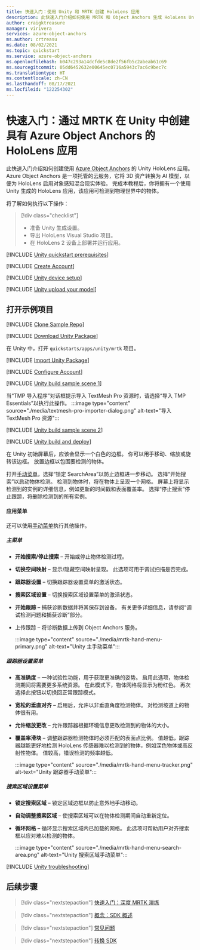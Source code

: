```yaml
---
title: 快速入门：使用 Unity 和 MRTK 创建 HoloLens 应用
description: 此快速入门介绍如何使用 MRTK 和 Object Anchors 生成 HoloLens Unity 应用。
author: craigktreasure
manager: virivera
services: azure-object-anchors
ms.author: crtreasu
ms.date: 08/02/2021
ms.topic: quickstart
ms.service: azure-object-anchors
ms.openlocfilehash: b047c293a14dcfde5c8de2f56fb5c2abeab61c69
ms.sourcegitcommit: 05dd6452632e00645ec0716a5943c7ac6c9bec7c
ms.translationtype: HT
ms.contentlocale: zh-CN
ms.lasthandoff: 08/17/2021
ms.locfileid: "122254302"
---
```

# <a name="quickstart-create-a-hololens-app-with-azure-object-anchors-in-unity-with-mrtk"></a>快速入门：通过 MRTK 在 Unity 中创建具有 Azure Object Anchors 的 HoloLens 应用

此快速入门介绍如何创建使用 [Azure Object Anchors](../overview.md) 的 Unity HoloLens 应用。 Azure Object Anchors 是一项托管的云服务，它将 3D 资产转换为 AI 模型，以便为 HoloLens 启用对象感知混合现实体验。 完成本教程后，你将拥有一个使用 Unity 生成的 HoloLens 应用，该应用可检测到物理世界中的物体。

将了解如何执行以下操作：

> [!div class="checklist"]
> * 准备 Unity 生成设置。
> * 导出 HoloLens Visual Studio 项目。
> * 在 HoloLens 2 设备上部署并运行应用。

[!INCLUDE [Unity quickstart prerequisites](../../../includes/object-anchors-quickstart-unity-prerequisites.md)]

[!INCLUDE [Create Account](../../../includes/object-anchors-get-started-create-account.md)]

[!INCLUDE [Unity device setup](../../../includes/object-anchors-quickstart-unity-device-setup.md)]

[!INCLUDE [Unity upload your model](../../../includes/object-anchors-quickstart-unity-upload-model.md)]

## <a name="open-the-sample-project"></a>打开示例项目

[!INCLUDE [Clone Sample Repo](../../../includes/object-anchors-clone-sample-repository.md)]

[!INCLUDE [Download Unity Package](../../../includes/object-anchors-quickstart-unity-download-package.md)]

在 Unity 中，打开 `quickstarts/apps/unity/mrtk` 项目。

[!INCLUDE [Import Unity Package](../../../includes/object-anchors-quickstart-unity-import-package.md)]

[!INCLUDE [Configure Account](../../../includes/object-anchors-get-started-configure-account.md)]

[!INCLUDE [Unity build sample scene 1](../../../includes/object-anchors-quickstart-unity-build-sample-scene-1.md)]

当“TMP 导入程序”对话框提示导入 TextMesh Pro 资源时，请选择“导入 TMP Essentials”以执行此操作。
:::image type="content" source="./media/textmesh-pro-importer-dialog.png" alt-text="导入 TextMesh Pro 资源":::

[!INCLUDE [Unity build sample scene 2](../../../includes/object-anchors-quickstart-unity-build-sample-scene-2.md)]

[!INCLUDE [Unity build and deploy](../../../includes/object-anchors-quickstart-unity-build-deploy.md)]

 在 Unity 初始屏幕后，应该会显示一个白色的边框。 你可以用手移动、缩放或旋转该边框。 放置边框以包围要检测的物体。

打开<a href="https://microsoft.github.io/MixedRealityToolkit-Unity/Documentation/README_HandMenu.html" target="_blank">手动菜单</a>，选择“锁定 SearchArea”以防止边框进一步移动。 选择“开始搜索”以启动物体检测。 检测到物体时，将在物体上呈现一个网格。 屏幕上将显示检测到的实例的详细信息，例如更新的时间戳和表面覆盖率。 选择“停止搜索”停止跟踪，将删除检测到的所有实例。

#### <a name="the-app-menus"></a>应用菜单

还可以使用<a href="https://microsoft.github.io/MixedRealityToolkit-Unity/Documentation/README_HandMenu.html" target="_blank">手动菜单</a>执行其他操作。

##### <a name="primary-menu"></a>主菜单

* **开始搜索/停止搜索** – 开始或停止物体检测过程。
* **切换空间映射** – 显示/隐藏空间映射呈现。 此选项可用于调试扫描是否完成。
* **跟踪器设置** – 切换跟踪器设置菜单的激活状态。
* **搜索区域设置** – 切换搜索区域设置菜单的激活状态。
* **开始跟踪** – 捕获诊断数据并将其保存到设备。 有关更多详细信息，请参阅“调试检测问题和捕获诊断”部分。
* 上传跟踪 – 将诊断数据上传到 Object Anchors 服务。    

    :::image type="content" source="./media/mrtk-hand-menu-primary.png" alt-text="Unity 主手动菜单":::

##### <a name="tracker-settings-menu"></a>跟踪器设置菜单

* **高准确度** – 一种试验性功能，用于获取更准确的姿势。 启用此选项，物体检测期间将需要更多系统资源。 在此模式下，物体网格将显示为粉红色。 再次选择此按钮以切换回正常跟踪模式。
* **宽松的垂直对齐** – 启用后，允许以非垂直角度检测物体。 对检测坡道上的物体很有用。
* **允许缩放更改** – 允许跟踪器根据环境信息更改检测到的物体的大小。
* **覆盖率滑块** – 调整跟踪器检测物体时必须匹配的表面点比例。  值越低，跟踪器越能更好地检测 HoloLens 传感器难以检测到的物体，例如深色物体或高反射性物体。 值较高，错误检测的频率越低。

    :::image type="content" source="./media/mrtk-hand-menu-tracker.png" alt-text="Unity 跟踪器手动菜单":::

##### <a name="search-area-settings-menu"></a>搜索区域设置菜单

* **锁定搜索区域** – 锁定区域边框以防止意外地手动移动。
* **自动调整搜索区域** – 使搜索区域可以在物体检测期间自动重新定位。
* **循环网格** – 循环显示搜索区域内已加载的网格。  此选项可帮助用户对齐搜索框以应对难以检测的物体。

    :::image type="content" source="./media/mrtk-hand-menu-search-area.png" alt-text="Unity 搜索区域手动菜单":::

[!INCLUDE [Unity troubleshooting](../../../includes/object-anchors-quickstart-unity-troubleshooting.md)]

## <a name="next-steps"></a>后续步骤

> [!div class="nextstepaction"]
> [快速入门：深度 MRTK 演练](in-depth-mrtk-walkthrough.md)

> [!div class="nextstepaction"]
> [概念：SDK 概述](../concepts/sdk-overview.md)

> [!div class="nextstepaction"]
> [常见问题](../faq.md)

> [!div class="nextstepaction"]
> [转换 SDK](/dotnet/api/overview/azure/mixedreality.objectanchors.conversion-readme-pre)
